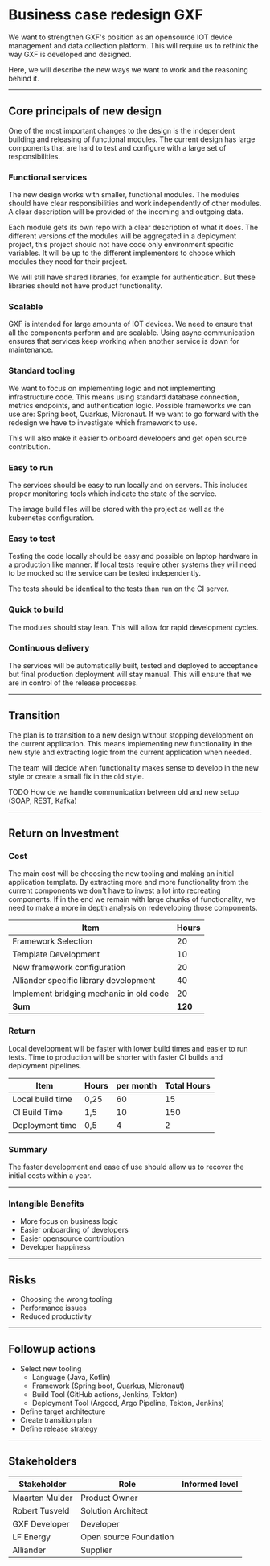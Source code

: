 # Business case redesign GXF
We want to strengthen GXF's position as an opensource IOT device management and data collection platform.
This will require us to rethink the way GXF is developed and designed.

Here, we will describe the new ways we want to work and the reasoning behind it.

---
## Core principals of new design
One of the most important changes to the design is the independent building and releasing of functional modules.
The current design has large components that are hard to test and configure with a large set of responsibilities.

### Functional services
The new design works with smaller, functional modules.
The modules should have clear responsibilities and work independently of other modules.
A clear description will be provided of the incoming and outgoing data.

Each module gets its own repo with a clear description of what it does.
The different versions of the modules will be aggregated in a deployment project, this project should not have code only
environment specific variables.
It will be up to the different implementors to choose which modules they need for their project.

We will still have shared libraries, for example for authentication. But these libraries should not have product
functionality.

### Scalable
GXF is intended for large amounts of IOT devices. We need to ensure that all the components perform and are scalable.
Using async communication ensures that services keep working when another service is down for maintenance.


### Standard tooling
We want to focus on implementing logic and not implementing infrastructure code.
This means using standard database connection, metrics endpoints, and authentication logic.
Possible frameworks we can use are: Spring boot, Quarkus, Micronaut. If we want to go forward with the redesign we have
to investigate which framework to use.

This will also make it easier to onboard developers and get open source contribution.


### Easy to run
The services should be easy to run locally and on servers.
This includes proper monitoring tools which indicate the state of the service.

The image build files will be stored with the project as well as the kubernetes configuration.


### Easy to test
Testing the code locally should be easy and possible on laptop hardware in a production like manner.
If local tests require other systems they will need to be mocked so the service can be tested independently.

The tests should be identical to the tests than run on the CI server.


### Quick to build
The modules should stay lean. This will allow for rapid development cycles.


### Continuous delivery
The services will be automatically built, tested and deployed to acceptance but final production deployment will stay manual.
This will ensure that we are in control of the release processes.


---
## Transition
The plan is to transition to a new design without stopping development on the current application.
This means implementing new functionality in the new style and extracting logic from the current application when needed. 

The team will decide when functionality makes sense to develop in the new style or create a small fix in the old style.

TODO How de we handle communication between old and new setup (SOAP, REST, Kafka)

---
## Return on Investment

### Cost
The main cost will be choosing the new tooling and making an initial application template.
By extracting more and more functionality from the current components we don't have to invest a lot into recreating
components.
If in the end we remain with large chunks of functionality, we need to make a more in depth analysis on redeveloping
those components.

| Item                                    | Hours   |
|-----------------------------------------|---------|
| Framework Selection                     | 20      |
| Template Development                    | 10      |
| New framework configuration             | 20      |
| Alliander specific library development  | 40      |
| Implement bridging mechanic in old code | 20      |
| **Sum**                                 | **120** |

### Return
Local development will be faster with lower build times and easier to run tests.
Time to production will be shorter with faster CI builds and deployment pipelines.

| Item             | Hours | per month | Total Hours |
|------------------|-------|-----------|-------------|
| Local build time | 0,25  | 60        | 15          |
| CI Build Time    | 1,5   | 10        | 150         |
| Deployment time  | 0,5   | 4         | 2           |

### Summary
The faster development and ease of use should allow us to recover the initial costs within a year.

---
### Intangible Benefits

- More focus on business logic
- Easier onboarding of developers
- Easier opensource contribution
- Developer happiness

---
## Risks

- Choosing the wrong tooling
- Performance issues
- Reduced productivity

---
## Followup actions

- Select new tooling
    - Language (Java, Kotlin)
    - Framework (Spring boot, Quarkus, Micronaut)
    - Build Tool (GitHub actions, Jenkins, Tekton)
    - Deployment Tool (Argocd, Argo Pipeline, Tekton, Jenkins)
- Define target architecture
- Create transition plan
- Define release strategy

---
## Stakeholders

| Stakeholder    | Role                   | Informed level |
|----------------|------------------------|----------------|
| Maarten Mulder | Product Owner          |                |
| Robert Tusveld | Solution Architect     |                |
| GXF Developer  | Developer              |                |
| LF Energy      | Open source Foundation |                |
| Alliander      | Supplier               |                |
